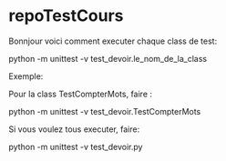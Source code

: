 # repoTestCours
Bonnjour voici comment executer chaque class de test:

python -m unittest -v test_devoir.le_nom_de_la_class

Exemple:

Pour la class TestCompterMots, faire :

python -m unittest -v test_devoir.TestCompterMots

Si vous voulez tous executer, faire:

python -m unittest -v test_devoir.py



